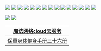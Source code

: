 ![](https://gitee.com/aminggoodboy/image/raw/master/img/202308260117526.webp)
![](https://gitee.com/aminggoodboy/image/raw/master/img/202308260117525.webp)
![](https://gitee.com/aminggoodboy/image/raw/master/img/202308260117524.webp)
![](https://gitee.com/aminggoodboy/image/raw/master/img/202308260117523.webp)
![](https://gitee.com/aminggoodboy/image/raw/master/img/202308260117519.webp)
![](https://gitee.com/aminggoodboy/image/raw/master/img/202308260117520.webp)
![](https://gitee.com/aminggoodboy/image/raw/master/img/202308260117521.webp)
![](https://gitee.com/aminggoodboy/image/raw/master/img/202308260117522.webp)
![](https://gitee.com/aminggoodboy/image/raw/master/img/202308260117518.webp)
![](https://gitee.com/aminggoodboy/image/raw/master/img/202308260117517.webp)
![](https://gitee.com/aminggoodboy/image/raw/master/img/202308260117516.webp)
![](https://gitee.com/aminggoodboy/image/raw/master/img/202308260117515.webp)
![](https://gitee.com/aminggoodboy/image/raw/master/img/202308260117514.webp)
![](https://gitee.com/aminggoodboy/image/raw/master/img/202308260117513.webp)
![](https://gitee.com/aminggoodboy/image/raw/master/img/202308260117512.webp)

![](https://img07.mifile.cn/v1/MI_542ED8B1722DC/896b1ef39cf724cb3f85e2184ac38576.jpg)
![](https://img03.mifile.cn/v1/MI_542ED8B1722DC/4863a3b255e9b5f39e51cd0ce825aa68.jpg)

| [魔法网络cloud云服务](https://text.is/mfwl)      |
| ------------------------------------------------ |
| [保重身体健身手册三十六册](https://paste.fastmirror.net/?159175179b4c1e2f#BwssXW3sXwK7TyTnowbAEJqRVhQ94mBUZWfHj8KSitLc)  |